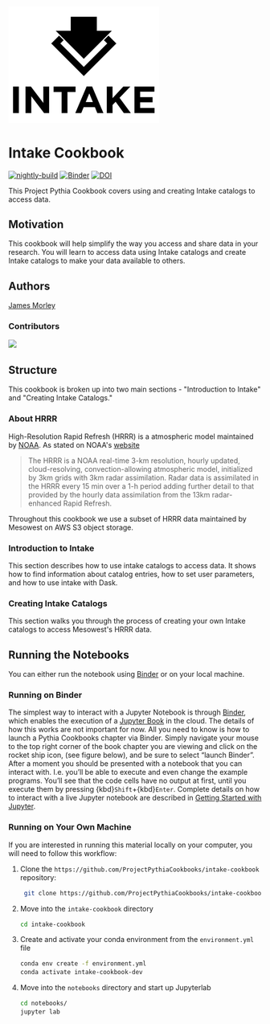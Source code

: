 <img src="thumbnail.svg" alt="thumbnail" width="300"/>

# Intake Cookbook

[![nightly-build](https://github.com/ProjectPythiaCookbooks/intake-cookbook/actions/workflows/nightly-build.yaml/badge.svg)](https://github.com/ProjectPythiaCookbooks/intake-cookbook/actions/workflows/nightly-build.yaml)
[![Binder](http://binder.mypythia.org/badge_logo.svg)](http://binder.mypythia.org/v2/gh/ProjectPythiaCookbooks/intake-cookbook/main?labpath=notebooks)
[![DOI](https://zenodo.org/badge/512825541.svg)](https://zenodo.org/badge/latestdoi/512825541)

This Project Pythia Cookbook covers using and creating Intake catalogs to access data.

## Motivation

This cookbook will help simplify the way you access and share data in your research. You will learn to access data using Intake catalogs and create Intake catalogs to make your data available to others.

## Authors

[James Morley](https://github.com/jnmorley/)

### Contributors

<a href="https://github.com/ProjectPythiaCookbooks/intake-cookbook/graphs/contributors">
  <img src="https://contrib.rocks/image?repo=ProjectPythiaCookbooks/intake-cookbook" />
</a>

## Structure
This cookbook is broken up into two main sections - "Introduction to Intake" and "Creating Intake Catalogs." 

### About HRRR
High-Resolution Rapid Refresh (HRRR) is a atmospheric model maintained by [NOAA](https://www.noaa.gov/). As stated on NOAA's [website](https://rapidrefresh.noaa.gov/hrrr/)

> The HRRR is a NOAA real-time 3-km resolution, hourly updated, cloud-resolving, convection-allowing atmospheric model, initialized by 3km grids with 3km radar assimilation. Radar data is
> assimilated in the HRRR every 15 min over a 1-h period adding further detail to that provided by the hourly data assimilation from the 13km radar-enhanced Rapid Refresh.

Throughout this cookbook we use a subset of HRRR data maintained by Mesowest on AWS S3 object storage. 

### Introduction to Intake
This section describes how to use intake catalogs to access data. It shows how to find information about catalog entries, how to set user parameters, and how to use intake with Dask.

### Creating Intake Catalogs
This section walks you through the process of creating your own Intake catalogs to access Mesowest's HRRR data.

## Running the Notebooks
You can either run the notebook using [Binder](https://mybinder.org/) or on your local machine.

### Running on Binder

The simplest way to interact with a Jupyter Notebook is through
[Binder](https://mybinder.org/), which enables the execution of a
[Jupyter Book](https://jupyterbook.org) in the cloud. The details of how this works are not
important for now. All you need to know is how to launch a Pythia
Cookbooks chapter via Binder. Simply navigate your mouse to
the top right corner of the book chapter you are viewing and click
on the rocket ship icon, (see figure below), and be sure to select
“launch Binder”. After a moment you should be presented with a
notebook that you can interact with. I.e. you’ll be able to execute
and even change the example programs. You’ll see that the code cells
have no output at first, until you execute them by pressing
{kbd}`Shift`\+{kbd}`Enter`. Complete details on how to interact with
a live Jupyter notebook are described in [Getting Started with
Jupyter](https://foundations.projectpythia.org/foundations/getting-started-jupyter.html).

### Running on Your Own Machine
If you are interested in running this material locally on your computer, you will need to follow this workflow:
  

1. Clone the `https://github.com/ProjectPythiaCookbooks/intake-cookbook` repository:

   ```bash
    git clone https://github.com/ProjectPythiaCookbooks/intake-cookbook.git
    ```  
1. Move into the `intake-cookbook` directory
    ```bash
    cd intake-cookbook
    ```  
1. Create and activate your conda environment from the `environment.yml` file
    ```bash
    conda env create -f environment.yml
    conda activate intake-cookbook-dev
    ```  
1.  Move into the `notebooks` directory and start up Jupyterlab
    ```bash
    cd notebooks/
    jupyter lab
    ```
